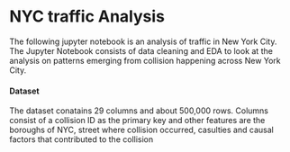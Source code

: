 # NYC traffic Analysis

The following jupyter notebook is an analysis of traffic in New York City. The Jupyter Notebook consists of data cleaning and EDA to look at the analysis on patterns emerging from collision happening across New York City.

#### Dataset
The dataset conatains 29 columns and about 500,000 rows. Columns consist of a collision ID as the primary key and other features are the boroughs of NYC, street where collision occurred, casulties and causal factors that contributed to the collision 
